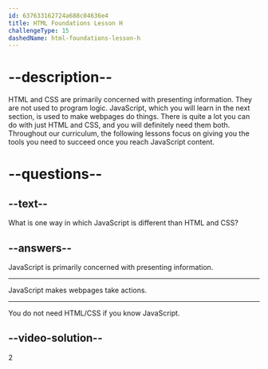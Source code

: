 ```yaml
---
id: 637633162724a688c04636e4
title: HTML Foundations Lesson H
challengeType: 15
dashedName: html-foundations-lesson-h
---
```


# --description--

HTML and CSS are primarily concerned with presenting information. They are not used to program logic. JavaScript, which you will learn in the next section, is used to make webpages do things. There is quite a lot you can do with just HTML and CSS, and you will definitely need them both. Throughout our curriculum, the following lessons focus on giving you the tools you need to succeed once you reach JavaScript content.

# --questions--

## --text--

What is one way in which JavaScript is different than HTML and CSS?

## --answers--

JavaScript is primarily concerned with presenting information.

---

JavaScript makes webpages take actions.

---

You do not need HTML/CSS if you know JavaScript.

## --video-solution--

2
